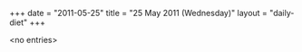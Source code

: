 +++
date = "2011-05-25"
title = "25 May 2011 (Wednesday)"
layout = "daily-diet"
+++

<p>&lt;no entries&gt;</p>